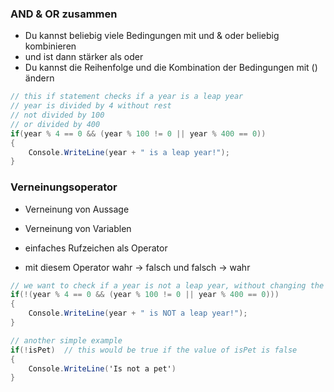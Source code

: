 ### AND & OR zusammen

* Du kannst beliebig viele Bedingungen mit und & oder beliebig kombinieren
* und ist dann stärker als oder
* Du kannst die Reihenfolge und die Kombination der Bedingungen mit () ändern

```csharp
// this if statement checks if a year is a leap year
// year is divided by 4 without rest
// not divided by 100
// or divided by 400
if(year % 4 == 0 && (year % 100 != 0 || year % 400 == 0))
{
    Console.WriteLine(year + " is a leap year!");
}

```

### Verneinungsoperator

* Verneinung von Aussage
* Verneinung von Variablen
* einfaches Rufzeichen als Operator

* mit diesem Operator wahr -> falsch und falsch -> wahr

```csharp
// we want to check if a year is not a leap year, without changing the code above
if(!(year % 4 == 0 && (year % 100 != 0 || year % 400 == 0)))
{
    Console.WriteLine(year + " is NOT a leap year!");
}

// another simple example
if(!isPet)  // this would be true if the value of isPet is false
{
    Console.WriteLine('Is not a pet')
}
```
